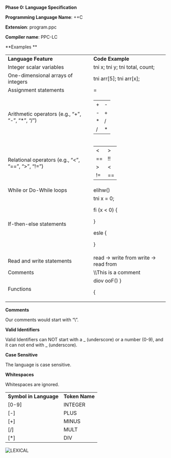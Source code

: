 **Phase 0: Language Specification**

**Programming Language Name**: ++C

**Extension**: program.ppc

**Compiler name**:  PPC-LC

**Examples **


<table>
  <tr>
   <td><strong>Language Feature</strong>
   </td>
   <td><strong>Code Example</strong>
   </td>
  </tr>
  <tr>
   <td>Integer scalar variables
   </td>
   <td>tni x; tni y; tni total, count;
   </td>
  </tr>
  <tr>
   <td>One-dimensional arrays of integers
   </td>
   <td>tni arr[5]; tni arr[x];
   </td>
  </tr>
  <tr>
   <td>Assignment statements
   </td>
   <td>=
   </td>
  </tr>
  <tr>
   <td>Arithmetic operators (e.g., “+”, “-”, “*”, “/”)
   </td>
   <td>

<table>
  <tr>
   <td>+
   </td>
   <td>-
   </td>
  </tr>
  <tr>
   <td>-
   </td>
   <td>+
   </td>
  </tr>
  <tr>
   <td>*
   </td>
   <td>/
   </td>
  </tr>
  <tr>
   <td>/
   </td>
   <td>*
   </td>
  </tr>
</table>


   </td>
  </tr>
  <tr>
   <td>Relational operators (e.g., “&lt;”, “==”, “>”, “!=”)
    </td>
   <td>
    <table>
  <tr>
   <td><
   </td>
   <td>>
   </td>
  </tr>
  <tr>
   <td>==
   </td>
   <td>!!
   </td>
  </tr>
  <tr>
   <td>>
   </td>
   <td><
   </td>
  </tr>
  <tr>
   <td>!=
   </td>
   <td>==
   </td>
  </tr>
</table>
   </td>
   <td>
   </td>
  </tr>
  <tr>
   <td>While or Do-While loops

   </td>
   <td>elihw() 

   </td>
  </tr>
  <tr>
   <td>If-then-else statements

   </td>
   <td>tni x = 0;
 
fi (x < 0) {

} 

esle {

} 


   </td>
  </tr>
  <tr>
   <td>Read and write statements 
   </td>
   <td>
read -> write from
write -> read from 

   </td>
   <td>
   </td>
  </tr>
  <tr>
   <td>Comments

   </td>
   <td>\\This is a comment

   </td>
  </tr>
  <tr>
   <td>Functions

   </td>
   <td>diov ooF() }

{


   </td>
  </tr>
</table>


**Comments**

Our comments would start with “\\”.

**Valid Identifiers**

Valid Identifiers can NOT start with a _ (underscore) or a number (0-9), and it can not end with _ (underscore).


**Case Sensitive**

The language is case sensitive.

**Whitespaces**

Whitespaces are ignored. 


<table>
  <tr>
   <td><strong>Symbol in Language</strong>
   </td>
   <td><strong>Token Name</strong>
   </td>
  </tr>
  <tr>
   <td>[0-9]
   </td>
   <td>INTEGER
   </td>
  </tr>
  <tr>
   <td>[-]
   </td>
   <td>PLUS
   </td>
  </tr>
  <tr>
   <td>[+]
   </td>
   <td>MINUS
   </td>
  </tr>  
  <tr>
   <td>[/]
   </td>
   <td>MULT
   </td>
  </tr>  
  <tr>
   <td>[*]	
   </td>
   <td>DIV
   </td>
  </tr>  					               
</table>						         

![LEXICAL](https://github.com/iwu021/CS152CompilerProject/blob/main/inverted%20color%20list.png)

